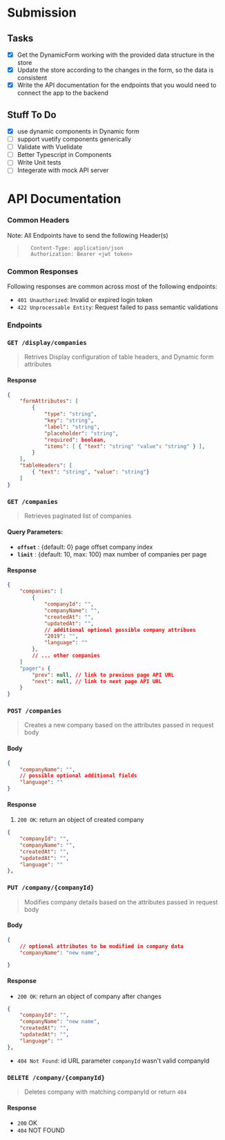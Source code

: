 # Submission

## Tasks
- [x] Get the DynamicForm working with the provided data structure in the store
- [x] Update the store according to the changes in the form, so the data is consistent
- [x] Write the API documentation for the endpoints that you would need to connect the app to the backend

## Stuff To Do
- [x] use dynamic components in Dynamic form
- [ ] support vuetify components generically
- [ ] Validate with Vuelidate
- [ ] Better Typescript in Components
- [ ] Write Unit tests
- [ ] Integerate with mock API server

# API Documentation

### Common Headers
Note: All Endpoints have to send the following Header(s)
> ```
>   Content-Type: application/json 
>   Authorization: Bearer <jwt token>
> ```

### Common Responses
Following responses are common across most of the following endpoints:
- `401 Unauthorized`: Invalid or expired login token
- `422 Unprocessable Entity`: Request failed to pass semantic validations

### Endpoints
### `GET /display/companies`
> Retrives Display configuration of table headers, and 
Dynamic form attributes

#### Response
``` json
{
    "formAttributes": [
        {
            "type": "string",
            "key": "string",
            "label": "string",
            "placeholder": "string",
            "required": boolean, 
            "items": [ { "text": "string" "value": "string" } ],
        }
    ],
    "tableHeaders": [
        { "text": "string", "value": "string"}
    ]
}
```


### `GET /companies`
> Retrieves paginated list of companies
#### Query Parameters:
- __`offset`__ : {default: 0} page offset company index
- __`limit`__ : {default: 10, max: 100} max number of companies per page
#### Response
``` json
{
    "companies": [
        {
            "companyId": "",
            "companyName": "",
            "createdAt": "",
            "updatedAt": "",
            // additional optional possible company attribues
            "2019": "",
            "language": ""
        },
        // ... other companies
    ]
    "pager": {
        "prev": null, // link to previous page API URL
        "next": null, // link to next page API URL
    }
}
```

### `POST /companies`
> Creates a new company based on the attributes passed in request body
#### Body
``` json
{
    "companyName": "",
    // possible optional additional fields
    "language": ""
}
```
#### Response
1. `200 OK`: return an object of created company
``` json 
{
    "companyId": "",
    "companyName": "",
    "createdAt": "",
    "updatedAt": "",
    "language": ""
},
```

### `PUT /company/{companyId}`
> Modifies company details based on the attributes passed in request body
#### Body
``` json
{
    // optional attributes to be modified in company data
    "companyName": "new name",

}
```
#### Response
- `200 OK`: return an object of company after changes
``` json 
{
    "companyId": "",
    "companyName": "new name",
    "createdAt": "",
    "updatedAt": "",
    "language": ""
},
```
- `404 Not Found`: id URL parameter `companyId` wasn't valid companyId

### `DELETE /company/{companyId}`
> Deletes company with matching companyId or return `404`
#### Response
- `200` OK
- `404` NOT FOUND